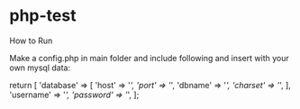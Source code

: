 # php-test

How to Run

Make a config.php in main folder and include following and insert with your own mysql data: 

return [
    'database' =>
        [   'host' => '_',
            'port' => '_',
            'dbname' => '_',
            'charset' => '_',
        ],
    'username' => '_',
    'password' => '_',
];